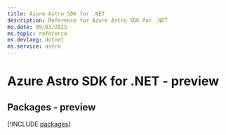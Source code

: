 ```yaml
---
title: Azure Astro SDK for .NET
description: Reference for Azure Astro SDK for .NET
ms.date: 09/03/2025
ms.topic: reference
ms.devlang: dotnet
ms.service: astro
---
```

# Azure Astro SDK for .NET - preview
## Packages - preview
[!INCLUDE [packages](astro-index.md)]